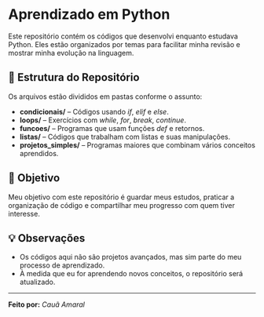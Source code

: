 # Aprendizado em Python

Este repositório contém os códigos que desenvolvi enquanto estudava Python. Eles estão organizados por temas para facilitar minha revisão e mostrar minha evolução na linguagem.

## 📁 Estrutura do Repositório

Os arquivos estão divididos em pastas conforme o assunto:

- **condicionais/** – Códigos usando *if*, *elif* e *else*.
- **loops/** – Exercícios com *while*, *for*, *break*, *continue*.
- **funcoes/** – Programas que usam funções *def* e retornos.
- **listas/** – Códigos que trabalham com listas e suas manipulações.
- **projetos_simples/** – Programas maiores que combinam vários conceitos aprendidos.

## 🚀 Objetivo

Meu objetivo com este repositório é guardar meus estudos, praticar a organização de código e compartilhar meu progresso com quem tiver interesse.

## 💡 Observações

- Os códigos aqui não são projetos avançados, mas sim parte do meu processo de aprendizado.
- À medida que eu for aprendendo novos conceitos, o repositório será atualizado.

---

**Feito por:** *Cauã Amaral*
